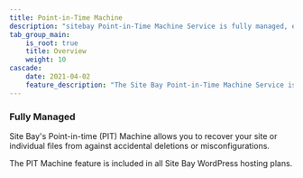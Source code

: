 ```yaml
---
title: Point-in-Time Machine
description: "sitebay Point-in-Time Machine Service is fully managed, easy, and configurable."
tab_group_main:
    is_root: true
    title: Overview
    weight: 10
cascade:
    date: 2021-04-02
    feature_description: "The Site Bay Point-in-Time Machine Service is a feature included on all plans that automatically backs up your files and database every minute. Enjoy peace of mind knowing that your site's content can be recovered in a snap."
---
```


### Fully Managed

Site Bay's Point-in-time (PIT) Machine allows you to recover your site or individual files from against accidental deletions or misconfigurations.

The PIT Machine feature is included in all Site Bay WordPress hosting plans.